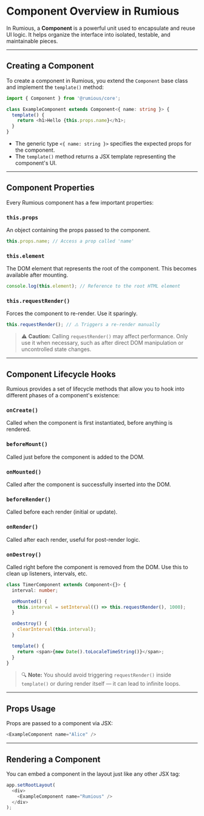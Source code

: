 # Component Overview in Rumious

In Rumious, a **Component** is a powerful unit used to encapsulate and reuse UI logic. It helps organize the interface into isolated, testable, and maintainable pieces.

---

## Creating a Component

To create a component in Rumious, you extend the `Component` base class and implement the `template()` method:

```typescript
import { Component } from '@rumious/core';

class ExampleComponent extends Component<{ name: string }> {
  template() {
    return <h1>Hello {this.props.name}</h1>;
  }
}
```

- The generic type `<{ name: string }>` specifies the expected props for the component.
- The `template()` method returns a JSX template representing the component's UI.

---

## Component Properties

Every Rumious component has a few important properties:

### `this.props`

An object containing the props passed to the component.

```typescript
this.props.name; // Access a prop called 'name'
```

### `this.element`

The DOM element that represents the root of the component. This becomes available after mounting.

```typescript
console.log(this.element); // Reference to the root HTML element
```

### `this.requestRender()`

Forces the component to re-render. Use it sparingly.

```typescript
this.requestRender(); // ⚠️ Triggers a re-render manually
```

> ⚠️ **Caution:** Calling `requestRender()` may affect performance. Only use it when necessary, such as after direct DOM manipulation or uncontrolled state changes.

---

## Component Lifecycle Hooks

Rumious provides a set of lifecycle methods that allow you to hook into different phases of a component's existence:

### `onCreate()`

Called when the component is first instantiated, before anything is rendered.

### `beforeMount()`

Called just before the component is added to the DOM.

### `onMounted()`

Called after the component is successfully inserted into the DOM.

### `beforeRender()`

Called before each render (initial or update).

### `onRender()`

Called after each render, useful for post-render logic.

### `onDestroy()`

Called right before the component is removed from the DOM. Use this to clean up listeners, intervals, etc.

```typescript
class TimerComponent extends Component<{}> {
  interval: number;

  onMounted() {
    this.interval = setInterval(() => this.requestRender(), 1000);
  }

  onDestroy() {
    clearInterval(this.interval);
  }

  template() {
    return <span>{new Date().toLocaleTimeString()}</span>;
  }
}
```

> 🔍 **Note:** You should avoid triggering `requestRender()` inside `template()` or during render itself — it can lead to infinite loops.

---

## Props Usage

Props are passed to a component via JSX:

```typescript
<ExampleComponent name="Alice" />
```

---

## Rendering a Component

You can embed a component in the layout just like any other JSX tag:

```typescript
app.setRootLayout(
  <div>
    <ExampleComponent name="Rumious" />
  </div>
);
```
